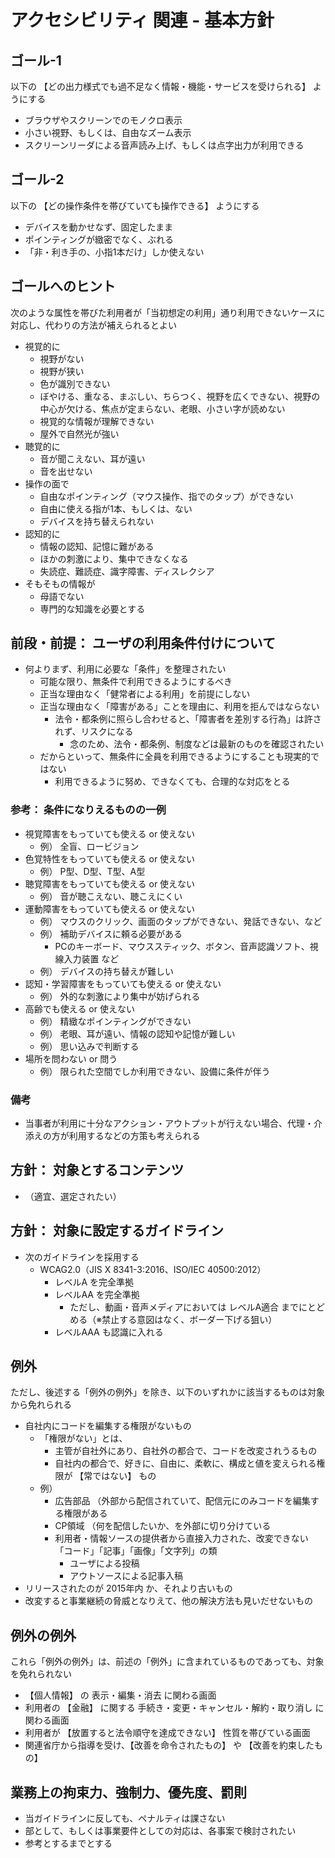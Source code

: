 # アクセシビリティ 関連 - 基本方針

## ゴール-1

以下の 【どの出力様式でも過不足なく情報・機能・サービスを受けられる】 ようにする

* ブラウザやスクリーンでのモノクロ表示
* 小さい視野、もしくは、自由なズーム表示
* スクリーンリーダによる音声読み上げ、もしくは点字出力が利用できる


## ゴール-2

以下の 【どの操作条件を帯びていても操作できる】 ようにする

* デバイスを動かせなず、固定したまま
* ポインティングが緻密でなく、ぶれる
* 「非・利き手の、小指1本だけ」しか使えない


## ゴールへのヒント

次のような属性を帯びた利用者が「当初想定の利用」通り利用できないケースに対応し、代わりの方法が補えられるとよい

* 視覚的に
  * 視野がない
  * 視野が狭い
  * 色が識別できない
  * ぼやける、重なる、まぶしい、ちらつく、視野を広くできない、視野の中心が欠ける、焦点が定まらない、老眼、小さい字が読めない
  * 視覚的な情報が理解できない
  * 屋外で自然光が強い
* 聴覚的に
  * 音が聞こえない、耳が遠い
  * 音を出せない
* 操作の面で
  * 自由なポインティング（マウス操作、指でのタップ）ができない
  * 自由に使える指が1本、もしくは、ない
  * デバイスを持ち替えられない
* 認知的に
  * 情報の認知、記憶に難がある
  * ほかの刺激により、集中できなくなる
  * 失読症、難読症、識字障害、ディスレクシア
* そもそもの情報が
  * 母語でない
  * 専門的な知識を必要とする


## 前段・前提： ユーザの利用条件付けについて

* 何よりまず、利用に必要な「条件」を整理されたい
  * 可能な限り、無条件で利用できるようにするべき
  * 正当な理由なく「健常者による利用」を前提にしない
  * 正当な理由なく「障害がある」ことを理由に、利用を拒んではならない
    * 法令・都条例に照らし合わせると、「障害者を差別する行為」は許されず、リスクになる
      * 念のため、法令・都条例、制度などは最新のものを確認されたい
  * だからといって、無条件に全員を利用できるようにすることも現実的ではない
    * 利用できるように努め、できなくても、合理的な対応をとる


### 参考： 条件になりえるものの一例

* 視覚障害をもっていても使える or 使えない
  * 例） 全盲、ロービジョン
* 色覚特性をもっていても使える or 使えない
  * 例） P型、D型、T型、A型
* 聴覚障害をもっていても使える or 使えない
  * 例） 音が聴こえない、聴こえにくい
* 運動障害をもっていても使える or 使えない
  * 例） マウスのクリック、画面のタップができない、発話できない、など
  * 例） 補助デバイスに頼る必要がある
    * PCのキーボード、マウススティック、ボタン、音声認識ソフト、視線入力装置 など
  * 例） デバイスの持ち替えが難しい
* 認知・学習障害をもっていても使える or 使えない
  * 例） 外的な刺激により集中が妨げられる
* 高齢でも使える or 使えない
  * 例） 精緻なポインティングができない
  * 例） 老眼、耳が遠い、情報の認知や記憶が難しい
  * 例） 思い込みで判断する
* 場所を問わない or 問う
  * 例） 限られた空間でしか利用できない、設備に条件が伴う


### 備考

* 当事者が利用に十分なアクション・アウトプットが行えない場合、代理・介添えの方が利用するなどの方策も考えられる


## 方針： 対象とするコンテンツ

* （適宜、選定されたい）

## 方針： 対象に設定するガイドライン

* 次のガイドラインを採用する
  * WCAG2.0（JIS X 8341-3:2016、ISO/IEC 40500:2012）
    * レベルA を完全準拠
    * レベルAA を完全準拠
      * ただし、動画・音声メディアにおいては レベルA適合 までにとどめる（※禁止する意図はなく、ボーダー下げる狙い）
    * レベルAAA も認識に入れる

## 例外

ただし、後述する「例外の例外」を除き、以下のいずれかに該当するものは対象から免れられる

* 自社内にコードを編集する権限がないもの
  * 「権限がない」とは、
    * 主管が自社外にあり、自社外の都合で、コードを改変されうるもの
    * 自社内の都合で、好きに、自由に、柔軟に、構成と値を変えられる権限が 【常ではない】 もの
  * 例）
    * 広告部品 （外部から配信されていて、配信元にのみコードを編集する権限がある
    * CP領域 （何を配信したいか、を外部に切り分けている
    * 利用者・情報ソースの提供者から直接入力された、改変できない「コード」「記事」「画像」「文字列」の類
      * ユーザによる投稿
      * アウトソースによる記事入稿
* リリースされたのが 2015年内 か、それより古いもの
* 改変すると事業継続の脅威となりえて、他の解決方法も見いだせないもの

## 例外の例外

これら「例外の例外」は、前述の「例外」に含まれているものであっても、対象を免れられない

* 【個人情報】 の 表示・編集・消去 に関わる画面
* 利用者の 【金融】 に関する 手続き・変更・キャンセル・解約・取り消し に関わる画面
* 利用者が 【放置すると法令順守を達成できない】 性質を帯びている画面
* 関連省庁から指導を受け、【改善を命令されたもの】 や 【改善を約束したもの】

## 業務上の拘束力、強制力、優先度、罰則

* 当ガイドラインに反しても、ペナルティは課さない
* 部として、もしくは事業要件としての対応は、各事案で検討されたい
* 参考とするまでとする

